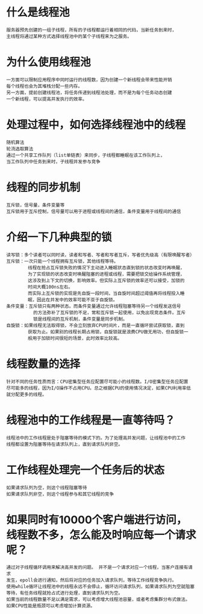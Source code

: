 #  什么是线程池  
    服务器预先创建的一组子线程，所有的子线程都运行着相同的代码，当新任务到来时，  
    主线程将通过某种方式选择线程池中的某个子线程来为之服务。
#  为什么使用线程池  
    一方面可以限制应用程序中同时运行的线程数，因为创建一个新线程会带来性能开销  
    每个线程也会为其堆栈分配一些内存。  
    另一方面，提前创建线程池，将任务传递到线程池处理，而不是为每个任务动态创建  
    一个新线程，可以提高并发执行的效率。  
#  处理过程中，如何选择线程池中的线程
    随机算法  
    轮流选取算法  
    通过一个共享工作队列（list单链表）来同步，子线程都睡眠在该工作队列上，  
    当工作队列中任务到来时，子线程并发参与竞争  
#  线程的同步机制
    互斥锁，信号量，条件变量等
    互斥锁用于互斥控制，信号量可以用于进程或线程间的通信，条件变量用于线程间的通信
#  介绍一下几种典型的锁  
    读写锁：多个读者可以同时读，读者和写者、写者和写者互斥，写者优先级高（有限唤醒写者）  
    互斥锁：一次只能一个线程拥有互斥锁，其他线程等待。
            线程在抢占互斥锁失败的情况下主动进入睡眠状态直到锁的状态改变时再唤醒，  
            为了实现锁的状态改变时唤醒阻塞的进程或线程，需要把锁交给操作系统管理，  
            这涉及到上下文的切换，影响效率。但实际上互斥锁的效率还可以接受，加锁的  
            时间大概100ns左右。
            而实际上互斥锁的实现是先自旋一段时间，当自旋时间超过阈值再将线程投入睡  
            眠，因此在并发中的效率可能不亚于自旋锁。  
    条件变量：互斥锁只有两种状态。而条件变量通过允许线程阻塞等待另一个线程发送信号  
              的方法弥补了互斥锁的不足，常和互斥锁一起使用，以免出现竞态条件。互斥  
              锁是线程间的互斥机制，条件变量是同步机制。  
    自旋锁：如果线程无法取得锁，不会立刻放弃CPU时间片，而是一直循环尝试获取锁，直到  
            获取为止。如果别的线程长期占用锁，自旋锁就是浪费CPU做无用功，但自旋锁一  
            般用于加锁时间很短的场景，此时效率比较高。  
#  线程数量的选择
    针对不同的任务性质而言：CPU密集型任务应配置尽可能小的线程数。I/O密集型任务应配置  
    尽可能多的线程，因为I/O操作不占用CPU。总之根据CPU的使用情况决定，如果CPU利用率低  
    就分配更多的线程。
#  线程池中的工作线程是一直等待吗？
    线程池中的工作线程是处于阻塞等待的模式下的。为了处理高并发问题，让线程池中的工作  
    线程都设置为阻塞等待在请求队列上，直到请求队列非空。
#  工作线程处理完一个任务后的状态
    如果请求队列为空，则这个线程阻塞等待  
    如果请求队列非空，则这个线程参与和其它线程的竞争  
#  如果同时有10000个客户端进行访问，线程数不多，怎么能及时响应每一个请求呢？
    通过对子线程循环调用来解决高并发的问题。 并不是一个请求对应一个线程，当客户连接有请求  
    发生，epoll会进行通知，然后将对应的任务加入请求队列，等待工作线程竞争执行。 
    使用while循环让线程池中的线程永远不会停止，循环访问请求队列，如果请求队列为空就阻塞  
    等待，有任务线程就抢占式进行处理，直到请求队列为空。
    如果当前的线程数量不足以满足需求，可以考虑增大线程池容量，或者考虑集群分布式做法。  
    如果CPU性能是瓶颈可以考虑增加计算资源。  
            
